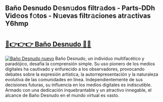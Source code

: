 ## Baño Desnudo D𝚎sn𝚞dos filtr𝚊dos - Parts-DDh Vid𝚎os f𝚘tos - N𝚞evas filtr𝚊ciones atr𝚊ctivas Y6hmp

# <h2><a href="http://mb9i8kj.tromn.icu/?c=Ba%c3%b1o+Desnudo">🔗👉👉👉 Baño Desnudo 🔗🔗</a></h2>

[![Baño Desnudo nuevo](https://i.imgur.com/pEAQMta.gif)](http://mb9i8kj.tromn.icu/?c=Ba%c3%b1o+Desnudo)
Baño Desnudo, un individuo multifacético y paradójico, desafía la comprensión simple. Su uso pionero de los medios digitales ha cautivado y enfurecido a los observadores, provocando debates sobre la expresión artística, la autorrepresentación y la naturaleza evolutiva de las comunidades en línea. Independientemente de sus decisiones futuras, su influencia en los medios digitales es indiscutible. Armado con una dedicación inquebrantable y un atractivo innegable, el alcance de Baño Desnudo en el mundo virtual es vasto.
